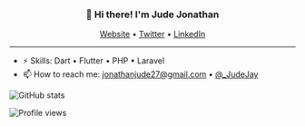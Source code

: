 

<!--
### Hi there 👋
**JonathanJude/JonathanJude** is a ✨ _special_ ✨ repository because its `README.md` (this file) appears on your GitHub profile.

Here are some ideas to get you started:

- 🔭 I’m currently working on ...
- 🌱 I’m currently learning ...
- 👯 I’m looking to collaborate on ...
- 🤔 I’m looking for help with ...
- 💬 Ask me about ...
- 📫 How to reach me: ...
- 😄 Pronouns: ...
- ⚡ Fun fact: ...
-->



<h3 align="center">👋 Hi there!  I'm Jude Jonathan</h3>
<p align="center">
  <a href="https://judejay.me">Website</a> •
  <a href="https://twitter.com/_JudeJay">Twitter</a> • 
  <a href="https://www.linkedin.com/in/jude-jonathan">LinkedIn</a>
</p>

---

- ⚡ Skills: Dart • Flutter • PHP • Laravel 
- 📫 How to reach me: jonathanjude27@gmail.com • [@_JudeJay](https://twitter.com/_JudeJay)

![GitHub stats](https://github-readme-stats.vercel.app/api?username=JonathanJude&show_icons=true)  

![Profile views](https://gpvc.arturio.dev/JonathanJude)  

